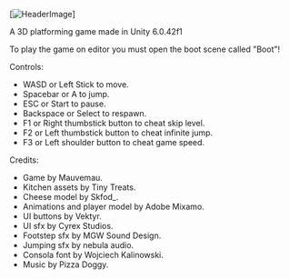 [![HeaderImage](https://imgur.com/i7OoPdO)]

A 3D platforming game made in Unity 6.0.42f1

To play the game on editor you must open the boot scene called "Boot"!

Controls:
- WASD or Left Stick to move.
- Spacebar or A to jump.
- ESC or Start to pause.
- Backspace or Select to respawn.
- F1 or Right thumbstick button to cheat skip level.
- F2 or Left thumbstick button to cheat infinite jump.
- F3 or Left shoulder button to cheat game speed.

Credits:
- Game by Mauvemau.
- Kitchen assets by Tiny Treats.
- Cheese model by Skfod_.
- Animations and player model by Adobe Mixamo.
- UI buttons by Vektyr.
- UI sfx by Cyrex Studios.
- Footstep sfx by MGW Sound Design.
- Jumping sfx by nebula audio.
- Consola font by Wojciech Kalinowski.
- Music by Pizza Doggy.